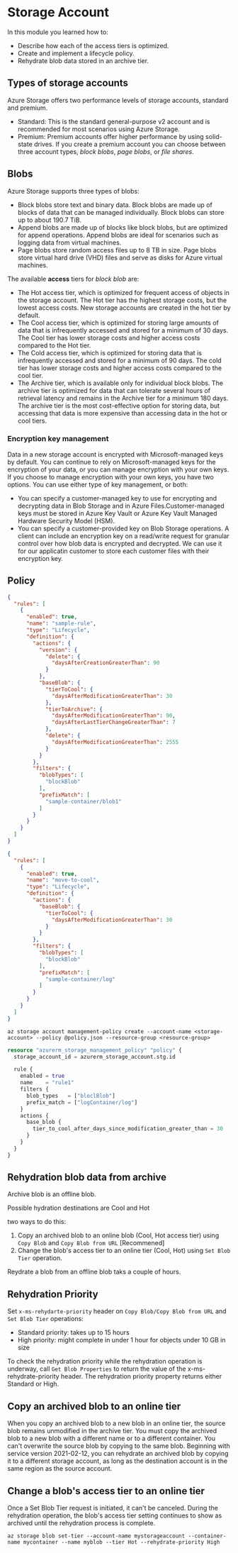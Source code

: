 # Storage Account

In this module you learned how to:

- Describe how each of the access tiers is optimized.
- Create and implement a lifecycle policy.
- Rehydrate blob data stored in an archive tier.

## Types of storage accounts

Azure Storage offers two performance levels of storage accounts, standard and premium.

- Standard: This is the standard general-purpose v2 account and is recommended for most scenarios using Azure Storage.
- Premium: Premium accounts offer higher performance by using solid-state drives. If you create a premium account you can choose between three account types, _block blobs_, _page blobs_, or _file shares_.

## Blobs

Azure Storage supports three types of blobs:

- Block blobs store text and binary data. Block blobs are made up of blocks of data that can be managed individually. Block blobs can store up to about 190.7 TiB.
- Append blobs are made up of blocks like block blobs, but are optimized for append operations. Append blobs are ideal for scenarios such as logging data from virtual machines.
- Page blobs store random access files up to 8 TB in size. Page blobs store virtual hard drive (VHD) files and serve as disks for Azure virtual machines.

The available **access** tiers for _block blob_ are:

- The Hot access tier, which is optimized for frequent access of objects in the storage account. The Hot tier has the highest storage costs, but the lowest access costs. New storage accounts are created in the hot tier by default.
- The Cool access tier, which is optimized for storing large amounts of data that is infrequently accessed and stored for a minimum of 30 days. The Cool tier has lower storage costs and higher access costs compared to the Hot tier.
- The Cold access tier, which is optimized for storing data that is infrequently accessed and stored for a minimum of 90 days. The cold tier has lower storage costs and higher access costs compared to the cool tier.
- The Archive tier, which is available only for individual block blobs. The archive tier is optimized for data that can tolerate several hours of retrieval latency and remains in the Archive tier for a minimum 180 days. The archive tier is the most cost-effective option for storing data, but accessing that data is more expensive than accessing data in the hot or cool tiers.

### Encryption key management

Data in a new storage account is encrypted with Microsoft-managed keys by default. You can continue to rely on Microsoft-managed keys for the encryption of your data, or you can manage encryption with your own keys. If you choose to manage encryption with your own keys, you have two options. You can use either type of key management, or both:

- You can specify a customer-managed key to use for encrypting and decrypting data in Blob Storage and in Azure Files.Customer-managed keys must be stored in Azure Key Vault or Azure Key Vault Managed Hardware Security Model (HSM).
- You can specify a customer-provided key on Blob Storage operations. A client can include an encryption key on a read/write request for granular control over how blob data is encrypted and decrypted. We can use it for our applicatin customer to store each customer files with their encryption key.

## Policy

```json
{
  "rules": [
    {
      "enabled": true,
      "name": "sample-rule",
      "type": "Lifecycle",
      "definition": {
        "actions": {
          "version": {
            "delete": {
              "daysAfterCreationGreaterThan": 90
            }
          },
          "baseBlob": {
            "tierToCool": {
              "daysAfterModificationGreaterThan": 30
            },
            "tierToArchive": {
              "daysAfterModificationGreaterThan": 90,
              "daysAfterLastTierChangeGreaterThan": 7
            },
            "delete": {
              "daysAfterModificationGreaterThan": 2555
            }
          }
        },
        "filters": {
          "blobTypes": [
            "blockBlob"
          ],
          "prefixMatch": [
            "sample-container/blob1"
          ]
        }
      }
    }
  ]
}
```

```json
{
  "rules": [
    {
      "enabled": true,
      "name": "move-to-cool",
      "type": "Lifecycle",
      "definition": {
        "actions": {
          "baseBlob": {
            "tierToCool": {
              "daysAfterModificationGreaterThan": 30
            }
          }
        },
        "filters": {
          "blobTypes": [
            "blockBlob"
          ],
          "prefixMatch": [
            "sample-container/log"
          ]
        }
      }
    }
  ]
}
```

```azurecli
az storage account management-policy create --account-name <storage-account> --policy @policy.json --resource-group <resource-group>
```

```Terraform
resource "azurerm_storage_management_policy" "policy" {
  storage_account_id = azurerm_storage_account.stg.id

  rule {
    enabled = true
    name    = "rule1"
    filters {
      blob_types   = ["bloclBlob"]
      prefix_match = ["logContainer/log"]
    }
    actions {
      base_blob {
        tier_to_cool_after_days_since_modification_greater_than = 30
      }
    }
  }
}
```

## Rehydration blob data from archive

Archive blob is an offline blob.

Possible hydration destinations are Cool and Hot

two ways to do this:

1. Copy an archived blob to an online blob (Cool, Hot access tier) using `Copy Blob` and `Copy Blob from URL` [Recommened]
2. Change the blob's access tier to an online tier (Cool, Hot) using `Set Blob Tier` operation.

Reydrate a blob from an offline blob taks a couple of hours.

## Rehydration Priority

Set `x-ms-rehydarte-priority` header on `Copy Blob/Copy Blob from URL` and `Set Blob Tier` operations:

- Standard priority: takes up to 15 hours
- High priority: might complete in under 1 hour for objects under 10 GB in size

To check the rehydration priority while the rehydration operation is underway, call `Get Blob Properties` to return the value of the x-ms-rehydrate-priority header. The rehydration priority property returns either Standard or High.

## Copy an archived blob to an online tier

When you copy an archived blob to a new blob in an online tier, the source blob remains unmodified in the archive tier. You must copy the archived blob to a new blob with a different name or to a different container. You can't overwrite the source blob by copying to the same blob.
Beginning with service version 2021-02-12, you can rehydrate an archived blob by copying it to a different storage account, as long as the destination account is in the same region as the source account.

## Change a blob's access tier to an online tier

Once a Set Blob Tier request is initiated, it can't be canceled. During the rehydration operation, the blob's access tier setting continues to show as archived until the rehydration process is complete.

```azurecli
az storage blob set-tier --account-name mystorageaccount --container-name mycontainer --name myblob --tier Hot --rehydrate-priority High
```
